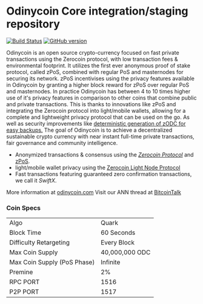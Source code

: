Odinycoin Core integration/staging repository
=====================================

[![Build Status](https://travis-ci.org/Odinycoin-Project/Odinycoin.svg?branch=master)](https://travis-ci.org/Odinycoin-Project/Odinycoin) [![GitHub version](https://badge.fury.io/gh/Odinycoin-Project%2FOdinycoin.svg)](https://badge.fury.io/gh/Odinycoin-Project%2FOdinycoin)

Odinycoin is an open source crypto-currency focused on fast private transactions using the Zerocoin protocol, with low transaction fees & environmental footprint.  It utilizes the first ever anonymous proof of stake protocol, called zPoS, combined with regular PoS and masternodes for securing its network. zPoS incentivises using the privacy features available in Odinycoin by granting a higher block reward for zPoS over regular PoS and masternodes. In practice Odinycoin has between 4 to 10 times higher use of it's privacy features in comparison to other coins that combine public and private transactions. This is thanks to innovations like zPoS and integrating the Zerocoin protocol into light/mobile wallets, allowing for a complete and lightweight privacy protocol that can be used on the go. As well as security improvements like [deterministic generation of zODC for easy backups.](https://www.reddit.com/r/odinycoin/comments/8gbjf7/how_to_use_deterministic_zerocoin_generation/)
The goal of Odinycoin is to achieve a decentralized sustainable crypto currency with near instant full-time private transactions, fair governance and community intelligence.
- Anonymized transactions & consensus using the [_Zerocoin Protocol_](http://www.odinycoin.org/zpiv) and [zPoS](https://odinycoin.org/zpos/).
- light/mobile wallet privacy using the [Zerocoin Light Node Protocol](https://odinycoin.org/wp-content/uploads/2018/11/Zerocoin_Light_Node_Protocol.pdf)
- Fast transactions featuring guaranteed zero confirmation transactions, we call it _SwiftX_.

More information at [odinycoin.com](http://odinycoin.com) Visit our ANN thread at [BitcoinTalk](http://www.bitcointalk.org/index.php?)

### Coin Specs
<table>
<tr><td>Algo</td><td>Quark</td></tr>
<tr><td>Block Time</td><td>60 Seconds</td></tr>
<tr><td>Difficulty Retargeting</td><td>Every Block</td></tr>
<tr><td>Max Coin Supply</td><td>40,000,000 ODC</td></tr>
<tr><td>Max Coin Supply (PoS Phase)</td><td>Infinite</td></tr>
<tr><td>Premine</td><td>2%</td></tr>
<tr><td>RPC PORT</td><td>1516</td></tr>
<tr><td>P2P PORT</td><td>1517</td></tr>
</table>
